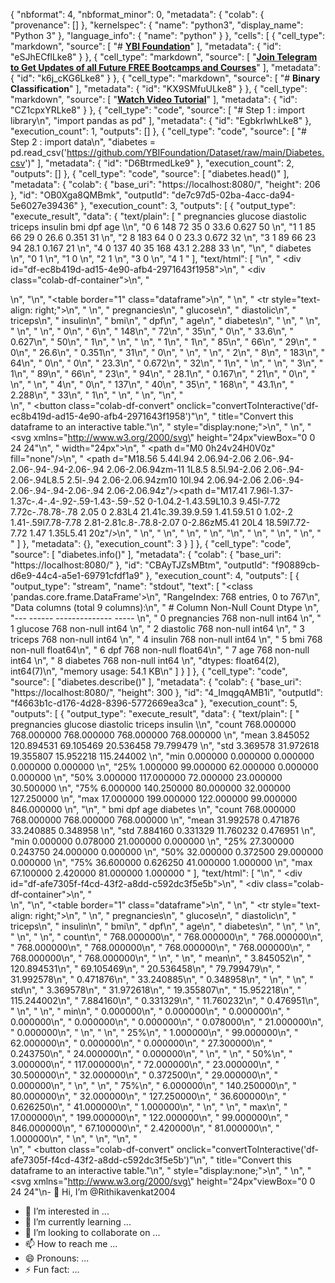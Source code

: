 {
  "nbformat": 4,
  "nbformat_minor": 0,
  "metadata": {
    "colab": {
      "provenance": []
    },
    "kernelspec": {
      "name": "python3",
      "display_name": "Python 3"
    },
    "language_info": {
      "name": "python"
    }
  },
  "cells": [
    {
      "cell_type": "markdown",
      "source": [
        "# **[YBI Foundation](https://www.ybifoundation.org/)**"
      ],
      "metadata": {
        "id": "eSJhECflLke8"
      }
    },
    {
      "cell_type": "markdown",
      "source": [
        "**[Join Telegram to Get Updates of all Future FREE Bootcamps and Courses](https://telegram.me/ybif_ybifoundation)**"
      ],
      "metadata": {
        "id": "k6j_cKG6Lke8"
      }
    },
    {
      "cell_type": "markdown",
      "source": [
        "# **Binary Classification**"
      ],
      "metadata": {
        "id": "KX9SMfuULke8"
      }
    },
    {
      "cell_type": "markdown",
      "source": [
        "**[Watch Video Tutorial](https://www.youtube.com/c/YBIFoundation?sub_confirmation=1)**"
      ],
      "metadata": {
        "id": "CZ1cpxYRLke8"
      }
    },
    {
      "cell_type": "code",
      "source": [
        "# Step 1 : import library\n",
        "import pandas as pd"
      ],
      "metadata": {
        "id": "EgbkrIwhLke8"
      },
      "execution_count": 1,
      "outputs": []
    },
    {
      "cell_type": "code",
      "source": [
        "# Step 2 : import data\n",
        "diabetes = pd.read_csv('https://github.com/YBIFoundation/Dataset/raw/main/Diabetes.csv')"
      ],
      "metadata": {
        "id": "D6BtrmedLke9"
      },
      "execution_count": 2,
      "outputs": []
    },
    {
      "cell_type": "code",
      "source": [
        "diabetes.head()"
      ],
      "metadata": {
        "colab": {
          "base_uri": "https://localhost:8080/",
          "height": 206
        },
        "id": "OB0Xga8QMBmk",
        "outputId": "de7c97d5-02ba-4acc-da94-5e6027e39436"
      },
      "execution_count": 3,
      "outputs": [
        {
          "output_type": "execute_result",
          "data": {
            "text/plain": [
              "   pregnancies  glucose  diastolic  triceps  insulin   bmi    dpf  age  \\\n",
              "0            6      148         72       35        0  33.6  0.627   50   \n",
              "1            1       85         66       29        0  26.6  0.351   31   \n",
              "2            8      183         64        0        0  23.3  0.672   32   \n",
              "3            1       89         66       23       94  28.1  0.167   21   \n",
              "4            0      137         40       35      168  43.1  2.288   33   \n",
              "\n",
              "   diabetes  \n",
              "0         1  \n",
              "1         0  \n",
              "2         1  \n",
              "3         0  \n",
              "4         1  "
            ],
            "text/html": [
              "\n",
              "  <div id=\"df-ec8b419d-ad15-4e90-afb4-2971643f1958\">\n",
              "    <div class=\"colab-df-container\">\n",
              "      <div>\n",
              "<style scoped>\n",
              "    .dataframe tbody tr th:only-of-type {\n",
              "        vertical-align: middle;\n",
              "    }\n",
              "\n",
              "    .dataframe tbody tr th {\n",
              "        vertical-align: top;\n",
              "    }\n",
              "\n",
              "    .dataframe thead th {\n",
              "        text-align: right;\n",
              "    }\n",
              "</style>\n",
              "<table border=\"1\" class=\"dataframe\">\n",
              "  <thead>\n",
              "    <tr style=\"text-align: right;\">\n",
              "      <th></th>\n",
              "      <th>pregnancies</th>\n",
              "      <th>glucose</th>\n",
              "      <th>diastolic</th>\n",
              "      <th>triceps</th>\n",
              "      <th>insulin</th>\n",
              "      <th>bmi</th>\n",
              "      <th>dpf</th>\n",
              "      <th>age</th>\n",
              "      <th>diabetes</th>\n",
              "    </tr>\n",
              "  </thead>\n",
              "  <tbody>\n",
              "    <tr>\n",
              "      <th>0</th>\n",
              "      <td>6</td>\n",
              "      <td>148</td>\n",
              "      <td>72</td>\n",
              "      <td>35</td>\n",
              "      <td>0</td>\n",
              "      <td>33.6</td>\n",
              "      <td>0.627</td>\n",
              "      <td>50</td>\n",
              "      <td>1</td>\n",
              "    </tr>\n",
              "    <tr>\n",
              "      <th>1</th>\n",
              "      <td>1</td>\n",
              "      <td>85</td>\n",
              "      <td>66</td>\n",
              "      <td>29</td>\n",
              "      <td>0</td>\n",
              "      <td>26.6</td>\n",
              "      <td>0.351</td>\n",
              "      <td>31</td>\n",
              "      <td>0</td>\n",
              "    </tr>\n",
              "    <tr>\n",
              "      <th>2</th>\n",
              "      <td>8</td>\n",
              "      <td>183</td>\n",
              "      <td>64</td>\n",
              "      <td>0</td>\n",
              "      <td>0</td>\n",
              "      <td>23.3</td>\n",
              "      <td>0.672</td>\n",
              "      <td>32</td>\n",
              "      <td>1</td>\n",
              "    </tr>\n",
              "    <tr>\n",
              "      <th>3</th>\n",
              "      <td>1</td>\n",
              "      <td>89</td>\n",
              "      <td>66</td>\n",
              "      <td>23</td>\n",
              "      <td>94</td>\n",
              "      <td>28.1</td>\n",
              "      <td>0.167</td>\n",
              "      <td>21</td>\n",
              "      <td>0</td>\n",
              "    </tr>\n",
              "    <tr>\n",
              "      <th>4</th>\n",
              "      <td>0</td>\n",
              "      <td>137</td>\n",
              "      <td>40</td>\n",
              "      <td>35</td>\n",
              "      <td>168</td>\n",
              "      <td>43.1</td>\n",
              "      <td>2.288</td>\n",
              "      <td>33</td>\n",
              "      <td>1</td>\n",
              "    </tr>\n",
              "  </tbody>\n",
              "</table>\n",
              "</div>\n",
              "      <button class=\"colab-df-convert\" onclick=\"convertToInteractive('df-ec8b419d-ad15-4e90-afb4-2971643f1958')\"\n",
              "              title=\"Convert this dataframe to an interactive table.\"\n",
              "              style=\"display:none;\">\n",
              "        \n",
              "  <svg xmlns=\"http://www.w3.org/2000/svg\" height=\"24px\"viewBox=\"0 0 24 24\"\n",
              "       width=\"24px\">\n",
              "    <path d=\"M0 0h24v24H0V0z\" fill=\"none\"/>\n",
              "    <path d=\"M18.56 5.44l.94 2.06.94-2.06 2.06-.94-2.06-.94-.94-2.06-.94 2.06-2.06.94zm-11 1L8.5 8.5l.94-2.06 2.06-.94-2.06-.94L8.5 2.5l-.94 2.06-2.06.94zm10 10l.94 2.06.94-2.06 2.06-.94-2.06-.94-.94-2.06-.94 2.06-2.06.94z\"/><path d=\"M17.41 7.96l-1.37-1.37c-.4-.4-.92-.59-1.43-.59-.52 0-1.04.2-1.43.59L10.3 9.45l-7.72 7.72c-.78.78-.78 2.05 0 2.83L4 21.41c.39.39.9.59 1.41.59.51 0 1.02-.2 1.41-.59l7.78-7.78 2.81-2.81c.8-.78.8-2.07 0-2.86zM5.41 20L4 18.59l7.72-7.72 1.47 1.35L5.41 20z\"/>\n",
              "  </svg>\n",
              "      </button>\n",
              "      \n",
              "  <style>\n",
              "    .colab-df-container {\n",
              "      display:flex;\n",
              "      flex-wrap:wrap;\n",
              "      gap: 12px;\n",
              "    }\n",
              "\n",
              "    .colab-df-convert {\n",
              "      background-color: #E8F0FE;\n",
              "      border: none;\n",
              "      border-radius: 50%;\n",
              "      cursor: pointer;\n",
              "      display: none;\n",
              "      fill: #1967D2;\n",
              "      height: 32px;\n",
              "      padding: 0 0 0 0;\n",
              "      width: 32px;\n",
              "    }\n",
              "\n",
              "    .colab-df-convert:hover {\n",
              "      background-color: #E2EBFA;\n",
              "      box-shadow: 0px 1px 2px rgba(60, 64, 67, 0.3), 0px 1px 3px 1px rgba(60, 64, 67, 0.15);\n",
              "      fill: #174EA6;\n",
              "    }\n",
              "\n",
              "    [theme=dark] .colab-df-convert {\n",
              "      background-color: #3B4455;\n",
              "      fill: #D2E3FC;\n",
              "    }\n",
              "\n",
              "    [theme=dark] .colab-df-convert:hover {\n",
              "      background-color: #434B5C;\n",
              "      box-shadow: 0px 1px 3px 1px rgba(0, 0, 0, 0.15);\n",
              "      filter: drop-shadow(0px 1px 2px rgba(0, 0, 0, 0.3));\n",
              "      fill: #FFFFFF;\n",
              "    }\n",
              "  </style>\n",
              "\n",
              "      <script>\n",
              "        const buttonEl =\n",
              "          document.querySelector('#df-ec8b419d-ad15-4e90-afb4-2971643f1958 button.colab-df-convert');\n",
              "        buttonEl.style.display =\n",
              "          google.colab.kernel.accessAllowed ? 'block' : 'none';\n",
              "\n",
              "        async function convertToInteractive(key) {\n",
              "          const element = document.querySelector('#df-ec8b419d-ad15-4e90-afb4-2971643f1958');\n",
              "          const dataTable =\n",
              "            await google.colab.kernel.invokeFunction('convertToInteractive',\n",
              "                                                     [key], {});\n",
              "          if (!dataTable) return;\n",
              "\n",
              "          const docLinkHtml = 'Like what you see? Visit the ' +\n",
              "            '<a target=\"_blank\" href=https://colab.research.google.com/notebooks/data_table.ipynb>data table notebook</a>'\n",
              "            + ' to learn more about interactive tables.';\n",
              "          element.innerHTML = '';\n",
              "          dataTable['output_type'] = 'display_data';\n",
              "          await google.colab.output.renderOutput(dataTable, element);\n",
              "          const docLink = document.createElement('div');\n",
              "          docLink.innerHTML = docLinkHtml;\n",
              "          element.appendChild(docLink);\n",
              "        }\n",
              "      </script>\n",
              "    </div>\n",
              "  </div>\n",
              "  "
            ]
          },
          "metadata": {},
          "execution_count": 3
        }
      ]
    },
    {
      "cell_type": "code",
      "source": [
        "diabetes.info()"
      ],
      "metadata": {
        "colab": {
          "base_uri": "https://localhost:8080/"
        },
        "id": "CBAyTJZsMBtm",
        "outputId": "f90889cb-d6e9-44c4-a5e1-69791cfdf1a9"
      },
      "execution_count": 4,
      "outputs": [
        {
          "output_type": "stream",
          "name": "stdout",
          "text": [
            "<class 'pandas.core.frame.DataFrame'>\n",
            "RangeIndex: 768 entries, 0 to 767\n",
            "Data columns (total 9 columns):\n",
            " #   Column       Non-Null Count  Dtype  \n",
            "---  ------       --------------  -----  \n",
            " 0   pregnancies  768 non-null    int64  \n",
            " 1   glucose      768 non-null    int64  \n",
            " 2   diastolic    768 non-null    int64  \n",
            " 3   triceps      768 non-null    int64  \n",
            " 4   insulin      768 non-null    int64  \n",
            " 5   bmi          768 non-null    float64\n",
            " 6   dpf          768 non-null    float64\n",
            " 7   age          768 non-null    int64  \n",
            " 8   diabetes     768 non-null    int64  \n",
            "dtypes: float64(2), int64(7)\n",
            "memory usage: 54.1 KB\n"
          ]
        }
      ]
    },
    {
      "cell_type": "code",
      "source": [
        "diabetes.describe()"
      ],
      "metadata": {
        "colab": {
          "base_uri": "https://localhost:8080/",
          "height": 300
        },
        "id": "4_ImqgqAMB1i",
        "outputId": "f4663b1c-d176-4d28-8396-5772669ea3ca"
      },
      "execution_count": 5,
      "outputs": [
        {
          "output_type": "execute_result",
          "data": {
            "text/plain": [
              "       pregnancies     glucose   diastolic     triceps     insulin  \\\n",
              "count   768.000000  768.000000  768.000000  768.000000  768.000000   \n",
              "mean      3.845052  120.894531   69.105469   20.536458   79.799479   \n",
              "std       3.369578   31.972618   19.355807   15.952218  115.244002   \n",
              "min       0.000000    0.000000    0.000000    0.000000    0.000000   \n",
              "25%       1.000000   99.000000   62.000000    0.000000    0.000000   \n",
              "50%       3.000000  117.000000   72.000000   23.000000   30.500000   \n",
              "75%       6.000000  140.250000   80.000000   32.000000  127.250000   \n",
              "max      17.000000  199.000000  122.000000   99.000000  846.000000   \n",
              "\n",
              "              bmi         dpf         age    diabetes  \n",
              "count  768.000000  768.000000  768.000000  768.000000  \n",
              "mean    31.992578    0.471876   33.240885    0.348958  \n",
              "std      7.884160    0.331329   11.760232    0.476951  \n",
              "min      0.000000    0.078000   21.000000    0.000000  \n",
              "25%     27.300000    0.243750   24.000000    0.000000  \n",
              "50%     32.000000    0.372500   29.000000    0.000000  \n",
              "75%     36.600000    0.626250   41.000000    1.000000  \n",
              "max     67.100000    2.420000   81.000000    1.000000  "
            ],
            "text/html": [
              "\n",
              "  <div id=\"df-afe7305f-f4cd-43f2-a8dd-c592dc3f5e5b\">\n",
              "    <div class=\"colab-df-container\">\n",
              "      <div>\n",
              "<style scoped>\n",
              "    .dataframe tbody tr th:only-of-type {\n",
              "        vertical-align: middle;\n",
              "    }\n",
              "\n",
              "    .dataframe tbody tr th {\n",
              "        vertical-align: top;\n",
              "    }\n",
              "\n",
              "    .dataframe thead th {\n",
              "        text-align: right;\n",
              "    }\n",
              "</style>\n",
              "<table border=\"1\" class=\"dataframe\">\n",
              "  <thead>\n",
              "    <tr style=\"text-align: right;\">\n",
              "      <th></th>\n",
              "      <th>pregnancies</th>\n",
              "      <th>glucose</th>\n",
              "      <th>diastolic</th>\n",
              "      <th>triceps</th>\n",
              "      <th>insulin</th>\n",
              "      <th>bmi</th>\n",
              "      <th>dpf</th>\n",
              "      <th>age</th>\n",
              "      <th>diabetes</th>\n",
              "    </tr>\n",
              "  </thead>\n",
              "  <tbody>\n",
              "    <tr>\n",
              "      <th>count</th>\n",
              "      <td>768.000000</td>\n",
              "      <td>768.000000</td>\n",
              "      <td>768.000000</td>\n",
              "      <td>768.000000</td>\n",
              "      <td>768.000000</td>\n",
              "      <td>768.000000</td>\n",
              "      <td>768.000000</td>\n",
              "      <td>768.000000</td>\n",
              "      <td>768.000000</td>\n",
              "    </tr>\n",
              "    <tr>\n",
              "      <th>mean</th>\n",
              "      <td>3.845052</td>\n",
              "      <td>120.894531</td>\n",
              "      <td>69.105469</td>\n",
              "      <td>20.536458</td>\n",
              "      <td>79.799479</td>\n",
              "      <td>31.992578</td>\n",
              "      <td>0.471876</td>\n",
              "      <td>33.240885</td>\n",
              "      <td>0.348958</td>\n",
              "    </tr>\n",
              "    <tr>\n",
              "      <th>std</th>\n",
              "      <td>3.369578</td>\n",
              "      <td>31.972618</td>\n",
              "      <td>19.355807</td>\n",
              "      <td>15.952218</td>\n",
              "      <td>115.244002</td>\n",
              "      <td>7.884160</td>\n",
              "      <td>0.331329</td>\n",
              "      <td>11.760232</td>\n",
              "      <td>0.476951</td>\n",
              "    </tr>\n",
              "    <tr>\n",
              "      <th>min</th>\n",
              "      <td>0.000000</td>\n",
              "      <td>0.000000</td>\n",
              "      <td>0.000000</td>\n",
              "      <td>0.000000</td>\n",
              "      <td>0.000000</td>\n",
              "      <td>0.000000</td>\n",
              "      <td>0.078000</td>\n",
              "      <td>21.000000</td>\n",
              "      <td>0.000000</td>\n",
              "    </tr>\n",
              "    <tr>\n",
              "      <th>25%</th>\n",
              "      <td>1.000000</td>\n",
              "      <td>99.000000</td>\n",
              "      <td>62.000000</td>\n",
              "      <td>0.000000</td>\n",
              "      <td>0.000000</td>\n",
              "      <td>27.300000</td>\n",
              "      <td>0.243750</td>\n",
              "      <td>24.000000</td>\n",
              "      <td>0.000000</td>\n",
              "    </tr>\n",
              "    <tr>\n",
              "      <th>50%</th>\n",
              "      <td>3.000000</td>\n",
              "      <td>117.000000</td>\n",
              "      <td>72.000000</td>\n",
              "      <td>23.000000</td>\n",
              "      <td>30.500000</td>\n",
              "      <td>32.000000</td>\n",
              "      <td>0.372500</td>\n",
              "      <td>29.000000</td>\n",
              "      <td>0.000000</td>\n",
              "    </tr>\n",
              "    <tr>\n",
              "      <th>75%</th>\n",
              "      <td>6.000000</td>\n",
              "      <td>140.250000</td>\n",
              "      <td>80.000000</td>\n",
              "      <td>32.000000</td>\n",
              "      <td>127.250000</td>\n",
              "      <td>36.600000</td>\n",
              "      <td>0.626250</td>\n",
              "      <td>41.000000</td>\n",
              "      <td>1.000000</td>\n",
              "    </tr>\n",
              "    <tr>\n",
              "      <th>max</th>\n",
              "      <td>17.000000</td>\n",
              "      <td>199.000000</td>\n",
              "      <td>122.000000</td>\n",
              "      <td>99.000000</td>\n",
              "      <td>846.000000</td>\n",
              "      <td>67.100000</td>\n",
              "      <td>2.420000</td>\n",
              "      <td>81.000000</td>\n",
              "      <td>1.000000</td>\n",
              "    </tr>\n",
              "  </tbody>\n",
              "</table>\n",
              "</div>\n",
              "      <button class=\"colab-df-convert\" onclick=\"convertToInteractive('df-afe7305f-f4cd-43f2-a8dd-c592dc3f5e5b')\"\n",
              "              title=\"Convert this dataframe to an interactive table.\"\n",
              "              style=\"display:none;\">\n",
              "        \n",
              "  <svg xmlns=\"http://www.w3.org/2000/svg\" height=\"24px\"viewBox=\"0 0 24 24\"\n- 👋 Hi, I’m @Rithikavenkat2004
- 👀 I’m interested in ...
- 🌱 I’m currently learning ...
- 💞️ I’m looking to collaborate on ...
- 📫 How to reach me ...
- 😄 Pronouns: ...
- ⚡ Fun fact: ...

<!---
Rithikavenkat2004/Rithikavenkat2004 is a ✨ special ✨ repository because its `README.md` (this file) appears on your GitHub profile.
You can click the Preview link to take a look at your changes.
--->

